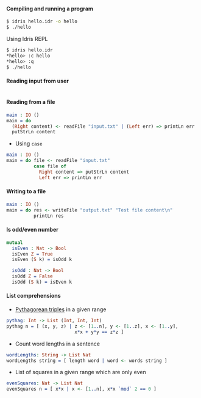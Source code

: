 #### Compiling and running a program

```bash
$ idris hello.idr -o hello
$ ./hello
```

Using Idris REPL

```bash
$ idris hello.idr
*hello> :c hello
*hello> :q
$ ./hello
```

#### Reading input from user

```idris
```

#### Reading from a file

```idris
main : IO ()
main = do
  (Right content) <- readFile "input.txt" | (Left err) => printLn err
  putStrLn content
```

* Using `case`

```idris
main : IO ()
main = do file <- readFile "input.txt"
          case file of
            Right content => putStrLn content
            Left err => printLn err
```

#### Writing to a file

```idris
main : IO ()
main = do res <- writeFile "output.txt" "Test file content\n"
          printLn res
```

#### Is odd/even number

```idris
mutual
  isEven : Nat -> Bool
  isEven Z = True
  isEven (S k) = isOdd k

  isOdd : Nat -> Bool
  isOdd Z = False
  isOdd (S k) = isEven k
```


#### List comprehensions

* [Pythagorean triples](https://en.wikipedia.org/wiki/Pythagorean_triple) in a given range

```idris
pythag: Int -> List (Int, Int, Int)
pythag n = [ (x, y, z) | z <- [1..n], y <- [1..z], x <- [1..y],
                         x*x + y*y == z*z ]
```

* Count word lengths in a sentence

```idris
wordLengths: String -> List Nat
wordLengths string = [ length word | word <- words string ]
```

* List of squares in a given range which are only even

```idris
evenSquares: Nat -> List Nat
evenSquares n = [ x*x | x <- [1..n], x*x `mod` 2 == 0 ]
```
